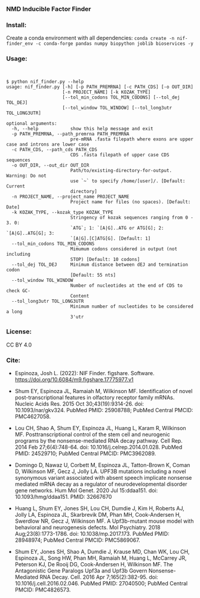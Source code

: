 ### NMD Inducible Factor Finder

### Install: 
Create a conda environment with all dependencies: 
`conda create -n nif-finder_env -c conda-forge pandas numpy biopython joblib bioservices -y`

### Usage: 
```


$ python nif_finder.py --help
usage: nif_finder.py [-h] [-p PATH_PREMRNA] [-c PATH_CDS] [-o OUT_DIR]
                     [-n PROJECT_NAME] [-k KOZAK_TYPE]
                     [--tol_min_codons TOL_MIN_CODONS] [--tol_dej TOL_DEJ]
                     [--tol_window TOL_WINDOW] [--tol_long3utr TOL_LONG3UTR]

optional arguments:
  -h, --help            show this help message and exit
  -p PATH_PREMRNA, --path_premrna PATH_PREMRNA
                        pre-mRNA .fasta filepath where exons are upper case and introns are lower case
  -c PATH_CDS, --path_cds PATH_CDS
                        CDS .fasta filepath of upper case CDS sequences
  -o OUT_DIR, --out_dir OUT_DIR
                        Path/to/existing-directory-for-output. Warning: Do not
                        use `~` to specify /home/[user]/. [Default: Current
                        directory]
  -n PROJECT_NAME, --project_name PROJECT_NAME
                        Project name for files (no spaces). [Default: Date]
  -k KOZAK_TYPE, --kozak_type KOZAK_TYPE
                        Stringency of kozak sequences ranging from 0 - 3. 0:
                        `ATG`; 1: `[A|G]..ATG or ATG[G]; 2: `[A|G]..ATG[G]; 3:
                        `[A|G].[C]ATG[G]. [Default: 1]
  --tol_min_codons TOL_MIN_CODONS
                        Mimumum codons considered in output (not including
                        STOP) [Default: 10 codons]
  --tol_dej TOL_DEJ     Minimum distance between dEJ and termination codon
                        [Default: 55 nts]
  --tol_window TOL_WINDOW
                        Number of nucleotides at the end of CDS to check GC-
                        Content
  --tol_long3utr TOL_LONG3UTR
                        Minimum number of nucleotides to be considered a long
                        3'utr
```

### License: 
CC BY 4.0

### Cite:
* Espinoza, Josh L. (2022): NIF Finder. figshare. Software. https://doi.org/10.6084/m9.figshare.17775977.v1 

* Shum EY, Espinoza JL, Ramaiah M, Wilkinson MF. Identification of novel post-transcriptional features in olfactory receptor family mRNAs. Nucleic Acids Res. 2015 Oct 30;43(19):9314-26. doi: 10.1093/nar/gkv324. PubMed PMID: 25908788; PubMed Central PMCID: PMC4627058.

* Lou CH, Shao A, Shum EY, Espinoza JL, Huang L, Karam R, Wilkinson MF. Posttranscriptional control of the stem cell and neurogenic programs by the nonsense-mediated RNA decay pathway. Cell Rep. 2014 Feb 27;6(4):748-64. doi: 10.1016/j.celrep.2014.01.028. PubMed PMID: 24529710; PubMed Central PMCID: PMC3962089.

* Domingo D, Nawaz U, Corbett M, Espinoza JL, Tatton-Brown K, Coman D, Wilkinson MF, Gecz J, Jolly LA. UPF3B mutations including a novel synonymous variant associated with absent speech implicate nonsense mediated mRNA decay as a regulator of neurodevelopmental disorder gene networks. Hum Mol Genet. 2020 Jul 15:ddaa151. doi: 10.1093/hmg/ddaa151. PMID: 32667670

* Huang L, Shum EY, Jones SH, Lou CH, Dumdie J, Kim H, Roberts AJ, Jolly LA, Espinoza JL, Skarbrevik DM, Phan MH, Cook-Andersen H, Swerdlow NR, Gecz J, Wilkinson MF. A Upf3b-mutant mouse model with behavioral and neurogenesis defects. Mol Psychiatry. 2018 Aug;23(8):1773-1786. doi: 10.1038/mp.2017.173. PubMed PMID: 28948974; PubMed Central PMCID: PMC5869067.

* Shum EY, Jones SH, Shao A, Dumdie J, Krause MD, Chan WK, Lou CH, Espinoza JL, Song HW, Phan MH, Ramaiah M, Huang L, McCarrey JR, Peterson KJ, De Rooij DG, Cook-Andersen H, Wilkinson MF. The Antagonistic Gene Paralogs Upf3a and Upf3b Govern Nonsense-Mediated RNA Decay. Cell. 2016 Apr 7;165(2):382-95. doi: 10.1016/j.cell.2016.02.046. PubMed PMID: 27040500; PubMed Central PMCID: PMC4826573.





